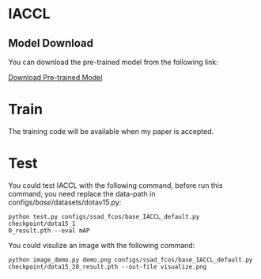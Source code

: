 # IACCL

## Model Download

You can download the pre-trained model from the following link:

[Download Pre-trained Model](https://drive.google.com/file/d/1VO96NUfb6uMsEKxzqGaMpvJUZGddHnFf/view?usp=drive_link)

# Train
The training code will be available when my paper is accepted.

# Test
You could test IACCL with the following command, before run this command, you need replace the data-path in configs/_base_/datasets/dotav15.py:
```
python test.py configs/ssad_fcos/base_IACCL_default.py checkpoint/dota15_1
0_result.pth --eval mAP
```
You could visulize an image with the following command:
```
python image_demo.py demo.png configs/ssad_fcos/base_IACCL_default.py checkpoint/dota15_20_result.pth --out-file visualize.png
```
